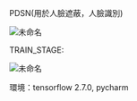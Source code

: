 PDSN(用於人臉遮蔽，人臉識別)

![未命名](https://user-images.githubusercontent.com/92494937/162918468-38cf9c2c-6b66-42c5-a644-d8cc3df76bd2.png)

TRAIN_STAGE:

![未命名](https://user-images.githubusercontent.com/92494937/162918694-adb1cecf-4eb8-421a-8e94-c1a51f8930d2.png)

環境：tensorflow 2.7.0, pycharm
